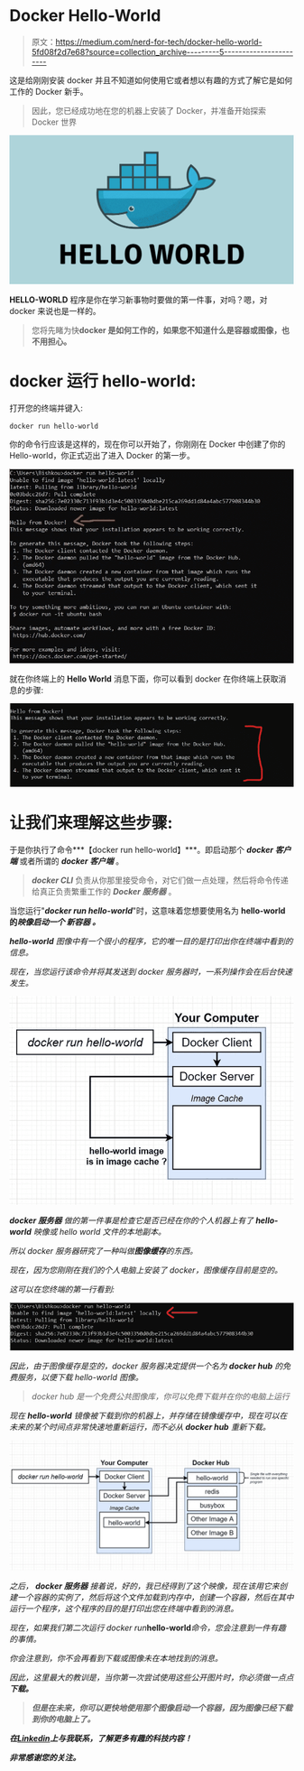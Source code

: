 # Docker Hello-World

> 原文：<https://medium.com/nerd-for-tech/docker-hello-world-5fd08f2d7e68?source=collection_archive---------5----------------------->

这是给刚刚安装 docker 并且不知道如何使用它或者想以有趣的方式了解它是如何工作的 Docker 新手。

> 因此，您已经成功地在您的机器上安装了 Docker，并准备开始探索 Docker 世界

![](img/12f317382100b1ef30fdbc0786d9cca8.png)

**HELLO-WORLD** 程序是你在学习新事物时要做的第一件事，对吗？嗯，对 docker 来说也是一样的。

> 您将先睹为快**docker 是如何工作的，如果您不知道什么是容器或图像，也不用担心。**

# docker 运行 hello-world:

打开您的终端并键入:

```
docker run hello-world
```

你的命令行应该是这样的，现在你可以开始了，你刚刚在 Docker 中创建了你的 Hello-world，你正式迈出了进入 Docker 的第一步。

![](img/6003a1437ac840794f19a9060fb125e4.png)

就在你终端上的 **Hello World** 消息下面，你可以看到 docker 在你终端上获取消息的步骤:

![](img/0ba97b98aec2361344952f4fff552c93.png)

# 让我们来理解这些步骤:

于是你执行了命令***【docker run hello-world】***。即启动那个 ***docker 客户端*** 或者所谓的 ***docker 客户端*** 。

> ***docker CLI*** 负责从你那里接受命令，对它们做一点处理，然后将命令传递给真正负责繁重工作的 ***Docker 服务器*** 。

当您运行"***docker run hello-world***"时，这意味着您想要使用名为 **hello-world 的*映像启动一个 ***新容器*** 。***

***hello-world** 图像中有一个很小的程序，它的唯一目的是打印出你在终端中看到的信息。*

*现在，当您运行该命令并将其发送到 docker 服务器时，一系列操作会在后台快速发生。*

*![](img/2f8dab882e08754849f00e2652fb0e7e.png)*

****docker 服务器*** 做的第一件事是检查它是否已经在你的个人机器上有了 **hello-world** 映像或 hello world 文件的本地副本。*

*所以 docker 服务器研究了一种叫做**图像缓存**的东西。*

*现在，因为您刚刚在我们的个人电脑上安装了 docker，图像缓存目前是空的。*

*这可以在您终端的第一行看到:*

*![](img/f4b60e6c260d7bf3b3aa208e70bb69c9.png)*

*因此，由于图像缓存是空的，docker 服务器决定提供一个名为 ***docker hub*** 的免费服务，以便下载 hello-world 图像。*

> *docker hub 是一个免费公共图像库，你可以免费下载并在你的电脑上运行*

*现在 **hello-world** 镜像被下载到你的机器上，并存储在镜像缓存中，现在可以在未来的某个时间点非常快速地重新运行，而不必从 ***docker hub*** 重新下载。*

*![](img/ba6e1c75dce6abd2ea82eba9693220aa.png)*

*之后， ***docker 服务器*** 接着说，好的，我已经得到了这个映像，现在该用它来创建一个容器的实例了，然后将这个文件加载到内存中，创建一个容器，然后在其中运行一个程序，这个程序的目的是打印出您在终端中看到的消息。*

*现在，如果我们第二次运行 docker run***hello-world***命令，您会注意到一件有趣的事情。*

*你会注意到，你不会再看到下载或图像未在本地找到的消息。*

*因此，这里最大的教训是，当你第一次尝试使用这些公开图片时，你必须做一点点 ***下载。****

> ***但是在未来，你可以更快地使用那个图像启动一个容器，因为图像已经下载到你的电脑上了。***

***在[***Linkedin***](https://www.linkedin.com/in/chedyhm/)上与我联系，了解更多有趣的科技内容！***

***非常感谢您的关注。***